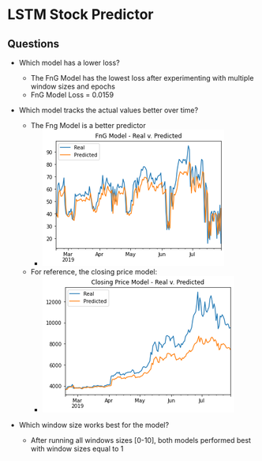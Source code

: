 # LSTM Stock Predictor

## Questions

* Which model has a lower loss?

    * The FnG Model has the lowest loss after experimenting with multiple window sizes and epochs
    * FnG Model Loss = 0.0159

* Which model tracks the actual values better over time?

    * The Fng Model is a better predictor
        * ![](fng_model_plot.png)
    * For reference, the closing price model:
        * ![](closing_model_plot.png)

* Which window size works best for the model?

    * After running all windows sizes [0-10], both models performed best with window sizes equal to 1

